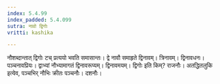 ```yaml
---
index: 5.4.99
index_padded: 5.4.099
sutra: नावो द्विगोः
vritti: kashika

---
```

नौशब्दान्तात् द्विगोः टच् प्रत्ययो भवति समासान्तः। द्वे नावौ समाहृते द्विनावम्। त्रिनावम्। द्विनावधनः। पञ्चनावप्रियः। द्वाभ्यां नौभ्यामागतं द्विनावरूप्यम्। द्विनावमयम्। द्विगोः इति किम्? राजनौः। अतद्धितलुकि इत्येव, पञ्चभिर् नौभिः क्रीतः पञ्चनौः। दशनौः।